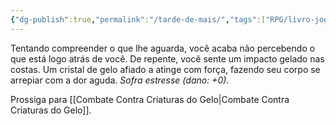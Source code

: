 ```yaml
---
{"dg-publish":true,"permalink":"/tarde-de-mais/","tags":["RPG/livro-jogo/Aasthar/story-points"],"created":"2024-12-23T23:45:49.746-05:00","updated":"2025-01-12T12:58:33.390-05:00"}
---
```



Tentando compreender o que lhe aguarda, você acaba não percebendo o que está logo atrás de você. De repente, você sente um impacto gelado nas costas. Um cristal de gelo afiado a atinge com força, fazendo seu corpo se arrepiar com a dor aguda. *Sofra estresse (dano: +0)*.

Prossiga para [[Combate Contra Criaturas do Gelo\|Combate Contra Criaturas do Gelo]].
